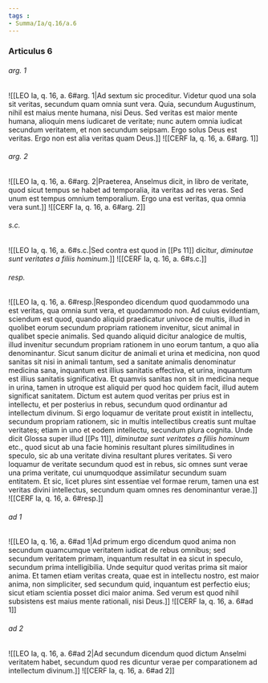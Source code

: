 ```yaml
---
tags : 
- Summa/Ia/q.16/a.6
---
```


### Articulus 6

###### arg. 1
![[LEO Ia, q. 16, a. 6#arg. 1|Ad sextum sic proceditur. Videtur quod una sola sit veritas, secundum quam omnia sunt vera. Quia, secundum Augustinum, nihil est maius mente humana, nisi Deus. Sed veritas est maior mente humana, alioquin mens iudicaret de veritate; nunc autem omnia iudicat secundum veritatem, et non secundum seipsam. Ergo solus Deus est veritas. Ergo non est alia veritas quam Deus.]]
![[CERF Ia, q. 16, a. 6#arg. 1]]

###### arg. 2
![[LEO Ia, q. 16, a. 6#arg. 2|Praeterea, Anselmus dicit, in libro de veritate, quod sicut tempus se habet ad temporalia, ita veritas ad res veras. Sed unum est tempus omnium temporalium. Ergo una est veritas, qua omnia vera sunt.]]
![[CERF Ia, q. 16, a. 6#arg. 2]]

###### s.c.
![[LEO Ia, q. 16, a. 6#s.c.|Sed contra est quod in [[Ps 11]] dicitur, *diminutae sunt veritates a filiis hominum*.]]
![[CERF Ia, q. 16, a. 6#s.c.]]

###### resp.
![[LEO Ia, q. 16, a. 6#resp.|Respondeo dicendum quod quodammodo una est veritas, qua omnia sunt vera, et quodammodo non. Ad cuius evidentiam, sciendum est quod, quando aliquid praedicatur univoce de multis, illud in quolibet eorum secundum propriam rationem invenitur, sicut animal in qualibet specie animalis. Sed quando aliquid dicitur analogice de multis, illud invenitur secundum propriam rationem in uno eorum tantum, a quo alia denominantur. Sicut sanum dicitur de animali et urina et medicina, non quod sanitas sit nisi in animali tantum, sed a sanitate animalis denominatur medicina sana, inquantum est illius sanitatis effectiva, et urina, inquantum est illius sanitatis significativa. Et quamvis sanitas non sit in medicina neque in urina, tamen in utroque est aliquid per quod hoc quidem facit, illud autem significat sanitatem. Dictum est autem quod veritas per prius est in intellectu, et per posterius in rebus, secundum quod ordinantur ad intellectum divinum. Si ergo loquamur de veritate prout existit in intellectu, secundum propriam rationem, sic in multis intellectibus creatis sunt multae veritates; etiam in uno et eodem intellectu, secundum plura cognita. Unde dicit Glossa super illud [[Ps 11]], *diminutae sunt veritates a filiis hominum* etc., quod sicut ab una facie hominis resultant plures similitudines in speculo, sic ab una veritate divina resultant plures veritates. Si vero loquamur de veritate secundum quod est in rebus, sic omnes sunt verae una prima veritate, cui unumquodque assimilatur secundum suam entitatem. Et sic, licet plures sint essentiae vel formae rerum, tamen una est veritas divini intellectus, secundum quam omnes res denominantur verae.]]
![[CERF Ia, q. 16, a. 6#resp.]]

###### ad 1
![[LEO Ia, q. 16, a. 6#ad 1|Ad primum ergo dicendum quod anima non secundum quamcumque veritatem iudicat de rebus omnibus; sed secundum veritatem primam, inquantum resultat in ea sicut in speculo, secundum prima intelligibilia. Unde sequitur quod veritas prima sit maior anima. Et tamen etiam veritas creata, quae est in intellectu nostro, est maior anima, non simpliciter, sed secundum quid, inquantum est perfectio eius; sicut etiam scientia posset dici maior anima. Sed verum est quod nihil subsistens est maius mente rationali, nisi Deus.]]
![[CERF Ia, q. 16, a. 6#ad 1]]

###### ad 2
![[LEO Ia, q. 16, a. 6#ad 2|Ad secundum dicendum quod dictum Anselmi veritatem habet, secundum quod res dicuntur verae per comparationem ad intellectum divinum.]]
![[CERF Ia, q. 16, a. 6#ad 2]]

